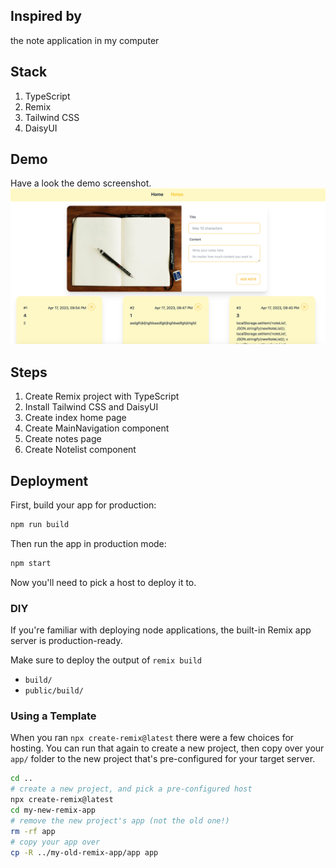 ## Inspired by
the note application in my computer

## Stack

1. TypeScript
2. Remix
3. Tailwind CSS
4. DaisyUI

## Demo

Have a look the demo screenshot. ![](demoPicture.jpg)

## Steps

1. Create Remix project with TypeScript
2. Install Tailwind CSS and DaisyUI
3. Create index home page
4. Create MainNavigation component
5. Create notes page 
6. Create Notelist component

## Deployment

First, build your app for production:

```sh
npm run build
```

Then run the app in production mode:

```sh
npm start
```

Now you'll need to pick a host to deploy it to.

### DIY

If you're familiar with deploying node applications, the built-in Remix app server is production-ready.

Make sure to deploy the output of `remix build`

- `build/`
- `public/build/`

### Using a Template

When you ran `npx create-remix@latest` there were a few choices for hosting. You can run that again to create a new project, then copy over your `app/` folder to the new project that's pre-configured for your target server.

```sh
cd ..
# create a new project, and pick a pre-configured host
npx create-remix@latest
cd my-new-remix-app
# remove the new project's app (not the old one!)
rm -rf app
# copy your app over
cp -R ../my-old-remix-app/app app
```
